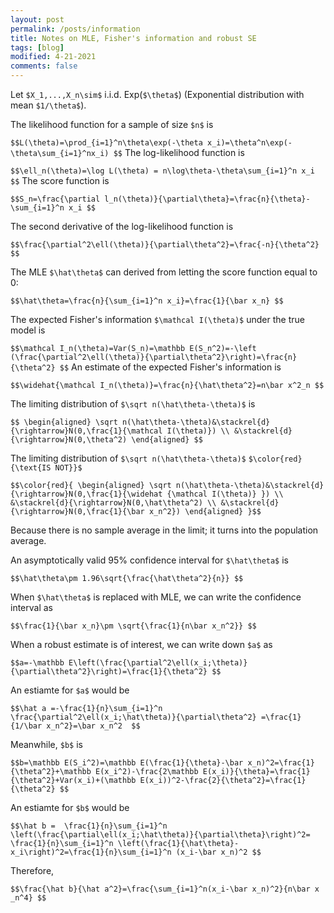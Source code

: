 ```yaml
---
layout: post
permalink: /posts/information
title: Notes on MLE, Fisher's information and robust SE
tags: [blog]
modified: 4-21-2021
comments: false
---
```


Let `$X_1,...,X_n\sim$` i.i.d. Exp(`$\theta$`) (Exponential distribution with mean `$1/\theta$`).

The likelihood function for a sample of size `$n$` is  

`$$L(\theta)=\prod_{i=1}^n\theta\exp(-\theta x_i)=\theta^n\exp(-\theta\sum_{i=1}^nx_i) $$`
The log-likelihood function is   

`$$\ell_n(\theta)=\log L(\theta) = n\log\theta-\theta\sum_{i=1}^n x_i $$`
The score function is  

`$$S_n=\frac{\partial l_n(\theta)}{\partial\theta}=\frac{n}{\theta}-\sum_{i=1}^n x_i $$`

The second derivative of the log-likelihood function is  

`$$\frac{\partial^2\ell(\theta)}{\partial\theta^2}=\frac{-n}{\theta^2} $$`

The MLE `$\hat\theta$` can derived from letting the score function equal to 0:  

`$$\hat\theta=\frac{n}{\sum_{i=1}^n x_i}=\frac{1}{\bar x_n} $$`

The expected Fisher's information `$\mathcal I(\theta)$` under the true model is  

`$$\mathcal I_n(\theta)=Var(S_n)=\mathbb E(S_n^2)=-\left (\frac{\partial^2\ell(\theta)}{\partial\theta^2}\right)=\frac{n}{\theta^2} $$`
An estimate of the expected Fisher's information is  

`$$\widehat{\mathcal I_n(\theta)}=\frac{n}{\hat\theta^2}=n\bar x^2_n $$`

The limiting distribution of `$\sqrt n(\hat\theta-\theta)$` is  

`$$
\begin{aligned}
\sqrt n(\hat\theta-\theta)&\stackrel{d}{\rightarrow}N(0,\frac{1}{\mathcal I(\theta)}) \\
&\stackrel{d}{\rightarrow}N(0,\theta^2)
\end{aligned}
$$`

The limiting distribution of `$\sqrt n(\hat\theta-\theta)$` `$\color{red}{\text{IS NOT}}$`

`$$\color{red}{
\begin{aligned}
\sqrt n(\hat\theta-\theta)&\stackrel{d}{\rightarrow}N(0,\frac{1}{\widehat {\mathcal I(\theta)} }) \\
&\stackrel{d}{\rightarrow}N(0,\hat\theta^2) \\
&\stackrel{d}{\rightarrow}N(0,\frac{1}{\bar x_n^2})
\end{aligned}
}$$`

Because there is no sample average in the limit; it turns into the population average.  
 
An asymptotically valid 95% confidence interval for `$\hat\theta$` is  

`$$\hat\theta\pm 1.96\sqrt{\frac{\hat\theta^2}{n}} $$`

When `$\hat\theta$` is replaced with MLE, we can write the confidence interval as  

`$$\frac{1}{\bar x_n}\pm \sqrt{\frac{1}{n\bar x_n^2}} $$`

When a robust estimate is of interest, we can write down `$a$` as  

`$$a=-\mathbb E\left(\frac{\partial^2\ell(x_i;\theta)}{\partial\theta^2}\right)=\frac{1}{\theta^2} $$`

An estiamte for `$a$` would be  

`$$\hat a =-\frac{1}{n}\sum_{i=1}^n \frac{\partial^2\ell(x_i;\hat\theta)}{\partial\theta^2} =\frac{1}{1/\bar x_n^2}=\bar x_n^2  $$`

Meanwhile, `$b$` is 

`$$b=\mathbb E(S_i^2)=\mathbb E(\frac{1}{\theta}-\bar x_n)^2=\frac{1}{\theta^2}+\mathbb E(x_i^2)-\frac{2\mathbb E(x_i)}{\theta}=\frac{1}{\theta^2}+Var(x_i)+(\mathbb E(x_i))^2-\frac{2}{\theta^2}=\frac{1}{\theta^2} $$`

An estiamte for `$b$` would be  

`$$\hat b =  \frac{1}{n}\sum_{i=1}^n \left(\frac{\partial\ell(x_i;\hat\theta)}{\partial\theta}\right)^2= \frac{1}{n}\sum_{i=1}^n \left(\frac{1}{\hat\theta}-x_i\right)^2=\frac{1}{n}\sum_{i=1}^n (x_i-\bar x_n)^2 $$`

Therefore,  

`$$\frac{\hat b}{\hat a^2}=\frac{\sum_{i=1}^n(x_i-\bar x_n)^2}{n\bar x _n^4} $$`
